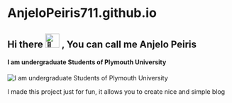 # AnjeloPeiris711.github.io
## Hi there <picture><source srcset="https://fonts.gstatic.com/s/e/notoemoji/latest/1f44b/512.webp" type="image/webp"><img src="https://fonts.gstatic.com/s/e/notoemoji/latest/1f44b/512.gif" alt="👋" width="32" height="32"></picture> , You can call me Anjelo Peiris
#### I am undergraduate Students of Plymouth University 
![I am undergraduate Students of Plymouth University ](https://images6.fanpop.com/image/photos/39600000/Nick-Wilde-nick-wilde-39605997-480-263.gif)

I made this project just for fun, it allows you to create nice and simple blog







